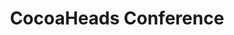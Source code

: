 ---
title: CocoaHeads Conference
thumbnail: /img/index/cocoaheadsconference.png
description: Contribuo com o desenvolvimento da página do maior evento nacional voltado para o ecossistema Apple. Venha ler as mudanças que fiz no site!
---